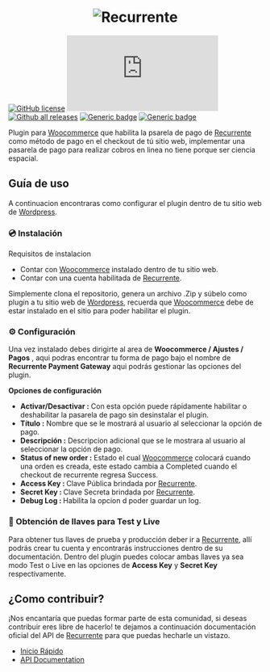 <h1 align="center">
  <img src="https://skyloft.sfo3.cdn.digitaloceanspaces.com/Repos/woo-recurrente.png" alt="Recurrente">
</h1>

[![GitHub license](https://img.shields.io/github/license/Naereen/StrapDown.js.svg)](https://github.com/Naereen/StrapDown.js/blob/master/LICENSE)
[![Latest release](https://badgen.net/github/release/Naereen/Strapdown.js)](https://github.com/Naereen/Strapdown.js/releases)
[![Github all releases](https://img.shields.io/github/downloads/Naereen/StrapDown.js/total.svg)](https://GitHub.com/Naereen/StrapDown.js/releases/)
[![Generic badge](https://img.shields.io/badge/Woocommerce-6.0.0-96588a.svg)](https://woocommerce.com/)
[![Generic badge](https://img.shields.io/badge/Wordpress-5.8.0-21759b.svg)](https://wordpress.com/)

Plugin para [Woocommerce](https://woocommerce.com/) que habilita la psarela de pago de [Recurrente](https://recurrente.com/) como método de pago en el checkout de tú sitio web, implementar una pasarela de pago para realizar cobros en linea no tiene porque ser ciencia espacial.

## Guía de uso
A continuacion encontraras como configurar el plugin dentro de tu sitio web de [Wordpress](https://wordpress.com/).

### 💿 Instalación
Requisitos de instalacion
- Contar con [Woocommerce](https://woocommerce.com/) instalado dentro de tu sitio web.
- Contar con una cuenta habilitada de [Recurrente](https://recurrente.com/).

Simplemente clona el repositorio, genera un archivo .Zip y súbelo como plugin a tu sitio web de [Wordpress](https://wordpress.com/), recuerda que [Woocommerce](https://woocommerce.com/) debe de estar instalado en el sitio para poder habilitar el plugin.

### ⚙️ Configuración
Una vez instalado debes dirigirte al area de <strong>Woocommerce / Ajustes / Pagos</strong> , aqui podras encontrar tu forma de pago bajo el nombre de <strong>Recurrente Payment Gateway</strong> aqui podrás gestionar las opciones del plugin. 

<strong>Opciones de configuración</strong>
- <strong>Activar/Desactivar :</strong> Con esta opción puede rápidamente habilitar o deshabilitar la pasarela de pago sin desinstalar el plugin.
- <strong>Título :</strong> Nombre que se le mostrará al usuario al seleccionar la opción de pago.
- <strong>Descripción :</strong> Descripcion adicional que se le mostrara al usuario al seleccionar la opción de pago.
- <strong>Status of new order :</strong> Estado el cual [Woocommerce](https://woocommerce.com/) colocará cuando una orden es creada, este estado cambia a Completed cuando el checkout de recurrente regresa Success.
- <strong>Access Key : </strong> Clave Pública brindada por [Recurrente](https://recurrente.com/).
- <strong>Secret Key : </strong> Clave Secreta brindada por [Recurrente](https://recurrente.com/).
- <strong>Debug Log : </strong> Habilita la opcion d poder guardar un log.

### 🔑 Obtención de llaves para Test y Live
Para obtener tus llaves de prueba y producción deber ir a [Recurrente](https://recurrente.com/), allí podrás crear tu cuenta y encontrarás instrucciones dentro de su documentación. Dentro del plugin puedes colocar ambas llaves ya sea modo Test o Live en las opciones de <strong>Access Key</strong> y <strong>Secret Key</strong> respectivamente.

## ¿Como contribuir?
¡Nos encantaría que puedas formar parte de esta comunidad, si deseas contribuir eres libre de hacerlo! te dejamos a continuación documentación oficial del API de [Recurrente](https://recurrente.com/) para que puedas hecharle un vistazo.
- [Inicio Rápido](https://docs.recurrente.com/quickstart)
- [API Documentation](https://public.3.basecamp.com/p/gn3Tw4xcJxe2aNBjwM2WUn87)
